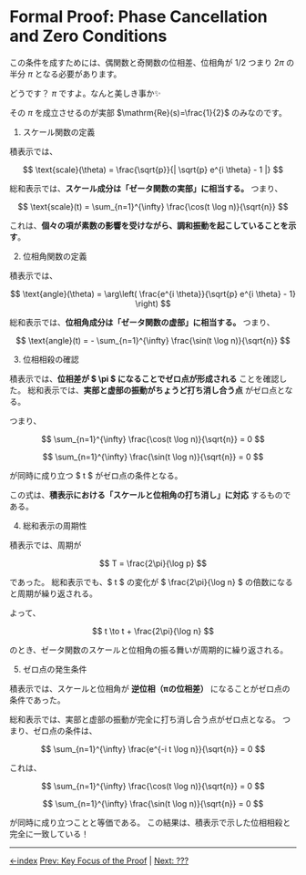 # **Formal Proof: Phase Cancellation and Zero Conditions**

この条件を成すためには、偶関数と奇関数の位相差、位相角が 1/2
つまり $2π$ の半分 $π$ となる必要があります。

どうです？ $π$ ですよ。なんと美しき事か✨️

その $π$ を成立させるのが実部 $\mathrm{Re}(s)=\frac{1}{2}$ のみなのです。

1. スケール関数の定義

積表示では、

$$
\text{scale}(\theta) = \frac{\sqrt{p}}{| \sqrt{p} e^{i \theta} - 1 |}
$$

総和表示では、**スケール成分は「ゼータ関数の実部」に相当する。**
つまり、

$$
\text{scale}(t) = \sum_{n=1}^{\infty} \frac{\cos(t \log n)}{\sqrt{n}}
$$

これは、**個々の項が素数の影響を受けながら、調和振動を起こしていることを示す**。

2. 位相角関数の定義

積表示では、

$$
\text{angle}(\theta) = \arg\left( \frac{e^{i \theta}}{\sqrt{p} e^{i \theta} - 1} \right)
$$

総和表示では、**位相角成分は「ゼータ関数の虚部」に相当する。**
つまり、

$$
\text{angle}(t) = - \sum_{n=1}^{\infty} \frac{\sin(t \log n)}{\sqrt{n}}
$$

3. 位相相殺の確認

積表示では、**位相差が $ \pi $ になることでゼロ点が形成される** ことを確認した。
総和表示では、**実部と虚部の振動がちょうど打ち消し合う点** がゼロ点となる。

つまり、

$$
\sum_{n=1}^{\infty} \frac{\cos(t \log n)}{\sqrt{n}} = 0
$$

$$
\sum_{n=1}^{\infty} \frac{\sin(t \log n)}{\sqrt{n}} = 0
$$

が同時に成り立つ $ t $ がゼロ点の条件となる。

この式は、**積表示における「スケールと位相角の打ち消し」に対応** するものである。

4. 総和表示の周期性

積表示では、周期が

$$
T = \frac{2\pi}{\log p}
$$

であった。
総和表示でも、$ t $ の変化が $ \frac{2\pi}{\log n} $ の倍数になると周期が繰り返される。

よって、

$$
t \to t + \frac{2\pi}{\log n}
$$

のとき、ゼータ関数のスケールと位相角の振る舞いが周期的に繰り返される。

5. ゼロ点の発生条件

積表示では、スケールと位相角が **逆位相（πの位相差）** になることがゼロ点の条件であった。

総和表示では、実部と虚部の振動が完全に打ち消し合う点がゼロ点となる。
つまり、ゼロ点の条件は、

$$
\sum_{n=1}^{\infty} \frac{e^{-i t \log n}}{\sqrt{n}} = 0
$$

これは、

$$
\sum_{n=1}^{\infty} \frac{\cos(t \log n)}{\sqrt{n}} = 0
$$

$$
\sum_{n=1}^{\infty} \frac{\sin(t \log n)}{\sqrt{n}} = 0
$$

が同時に成り立つことと等価である。
この結果は、積表示で示した位相相殺と完全に一致している！

---

[←index](../README.md)
[Prev: Key Focus of the Proof](how-to-prove-the-riemann-hypothesis-step-03.md) | [Next: ???](how-to-prove-the-riemann-hypothesis-step-05.md)
